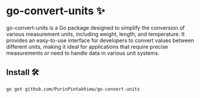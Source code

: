 # go-convert-units ✨
go-convert-units is a Go package designed to simplify the conversion of various measurement units, including weight, length, and temperature. It provides an easy-to-use interface for developers to convert values between different units, making it ideal for applications that require precise measurements or need to handle data in various unit systems.

## Install 🛠️
```
go get github.com/PurinPintakhiew/go-convert-units
```
